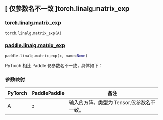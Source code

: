 ## [ 仅参数名不一致 ]torch.linalg.matrix_exp
### [torch.linalg.matrix_exp](https://pytorch.org/docs/stable/generated/torch.linalg.matrix_exp.html#torch.linalg.matrix_exp)

```python
torch.linalg.matrix_exp(A)
```

### [paddle.linalg.matrix_exp](https://www.paddlepaddle.org.cn/documentation/docs/zh/develop/api/paddle/linalg/matrix_exp_cn.html)

```python
paddle.linalg.matrix_exp(x, name=None)
```

PyTorch 相比 Paddle 仅参数名不一致，具体如下：

### 参数映射

| PyTorch       | PaddlePaddle | 备注                                                   |
| ------------- | ------------ | ------------------------------------------------------ |
| A          |  x           | 输入的方阵，类型为 Tensor,仅参数名不一致。  |
